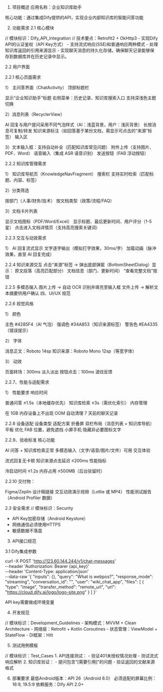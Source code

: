 1. 项目概述
应用名称：企业知识库助手

核心功能：通过集成Dify提供的API，实现企业内部知识库的智能问答功能

2. 功能需求
2.1 核心模块
<CLAUDE-CODE>
// 模块标识：Dify_API_Integration
// 技术要点：Retrofit2 + OkHttp3
- 实现Dify API的认证鉴权（API Key方式）
- 支持流式响应(SSE)和普通响应两种模式
- 处理知识库返回的引用来源显示
- 实现聊天消息的持久化存储，确保聊天记录能够保存到数据库并在历史记录中显示。

2.2 用户界面

2.2.1 核心页面需求

1） 主问答界面（ChatActivity）
顶部标题栏

显示“企业知识助手”标题
右侧菜单：历史记录、知识库搜索入口
支持深浅色主题切换

2）消息列表（RecyclerView）

AI 回复与用户提问采用不同气泡样式（AI：浅蓝背景，用户：浅灰背景）
长按消息可复制/转发
知识来源标注（如回答基于某份文档，需显示可点击的“来源”标签）
输入区


3）文本输入框：支持自动补全（匹配知识库常见问题）
附件上传（支持图片、PDF、Word）
语音输入（集成 ASR 语音识别）
发送按钮（FAB 浮动按钮）

2.2.2 知识库管理需求

1） 知识库导航页（KnowledgeNavFragment）
搜索栏
支持实时检索（匹配标题、内容、标签）

2）分类筛选

按部门（人事/财务/技术）
按文档类型（政策/流程/FAQ）

3）文档卡片列表

显示文档图标（PDF/Word/Excel）
显示标题、最后更新时间、用户评分（1-5星）
点击进入文档详情页（支持高亮搜索关键词）

2.2.3 交互与动效需求

1） AI 回复流式显示
文字逐字输出（模拟打字效果，30ms/字）
加载动画（脉冲效果，直至 AI 回复完成）

2.2.4 知识来源交互
点击“来源”标签 → 弹出底部弹窗（BottomSheetDialog）显示：
原文段落（高亮匹配部分）
文档信息（部门、更新时间）
“查看完整文档”按钮

2.2.5 多模态输入
图片上传 → 自动 OCR 识别并填充至输入框
文件上传 → 解析文本摘要供用户确认
四、UI/UX 规范

2.2.6 视觉风格

1） 颜色

主色 #4285F4（AI 气泡）
强调色 #34A853（知识来源标签）
警告色 #EA4335（错误提示）

2） 字体

消息正文：Roboto 14sp
知识来源：Roboto Mono 12sp（等宽字体）

3） 动效

页面转场：300ms 淡入淡出
按钮点击：100ms 波纹反馈

2.2.7、性能与适配需求

1） 性能要求
响应时间

普通问答 ≤1.5s（本地缓存优先）
知识库检索 ≤3s（需优化索引）
内存管理

在 1GB 内存设备上不出现 OOM
自动清理 7 天前的聊天记录

2.2.8 设备适配
设备类型	适配方案
折叠屏	双栏布局（消息列表 + 知识库导航）
平板	优化 FAB 位置，避免遮挡
小屏手机	隐藏非必要图标文字

2.2.9、验收标准
核心功能

AI 问答 + 知识库检索正常
多模态输入（文字/语音/图片/文件）可用
交互体验

流式回复无卡顿
知识来源点击延迟 ≤200ms
性能指标

冷启动时间 ≤1.2s
内存占用 ≤500MB（后台驻留时）

2.2.10 交付物：

Figma/Zeplin 设计稿链接
交互动效演示视频（Lottie 或 MP4）
性能测试报告（Android Profiler 数据）


2.3 安全需求
<CLAUDE-CODE>
// 模块标识：Security
- API Key加密存储（Android Keystore）
- 网络通信必须使用HTTPS
- 敏感数据不落盘

3. API接口规范

3.1 Dify集成参数

curl -X POST 'http://123.60.144.244/v1/chat-messages' \
--header 'Authorization: Bearer {api_key}' \
--header 'Content-Type: application/json' \
--data-raw '{
    "inputs": {},
    "query": "What is webpos?",
    "response_mode": "streaming",
    "conversation_id": "",
    "user": "wiki_chat_app",
    "files": [
      {
        "type": "image",
        "transfer_method": "remote_url",
        "url": "https://cloud.dify.ai/logo/logo-site.png"
      }
    ]
}'

API key需要做成环境变量

4. 开发规范
<CLAUDE-CODE>
// 模块标识：Development_Guidelines
- 架构模式：MVVM + Clean Architecture
- 网络层：Retrofit + Kotlin Coroutines
- 状态管理：ViewModel + StateFlow
- DI框架：Hilt

5. 测试用例模板
<CLAUDE-CODE>
// 模块标识：Test_Cases
1. API连接测试：
   - 验证401未授权情况处理
   - 测试流式响应解析
2. 知识库验证：
   - 提问包含"[需要引用]"的问题
   - 验证返回的文献来源格式

6. 部署要求
最低Android版本：API 26（Android 8.0）
必须适配的屏幕比例：16:9, 19.5:9
依赖服务：Dify API 2.0+